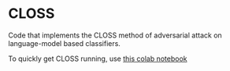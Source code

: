 # CLOSS
Code that implements the CLOSS method of adversarial attack on language-model based classifiers.

To quickly get CLOSS running, use [this colab notebook](https://colab.research.google.com/drive/1kHEqn9fUEc_LZtVsZ1WI3t4MMR5yppMW?usp=sharing)
